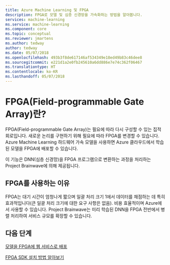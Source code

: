 ```yaml
---
title: Azure Machine Learning 및 FPGA
description: FPGA로 모델 및 심층 신경망을 가속화하는 방법을 알아봅니다.
services: machine-learning
ms.service: machine-learning
ms.component: core
ms.topic: conceptual
ms.reviewer: jmartens
ms.author: tedway
author: tedway
ms.date: 05/07/2018
ms.openlocfilehash: 493b3f8de617146af534349e18ed49b83c46dee8
ms.sourcegitcommit: e221d1a2e0fb245610a6dd886e7e74c362f06467
ms.translationtype: HT
ms.contentlocale: ko-KR
ms.lasthandoff: 05/07/2018
---
```

# <a name="what-is-a-field-programmable-gate-array-fpga"></a>FPGA(Field-programmable Gate Array)란?

FPGA(Field-programmable Gate Array)는 필요에 따라 다시 구성할 수 있는 집적 회로입니다. 새로운 논리를 구현하기 위해 필요에 따라 FPGA를 변경할 수 있습니다. Azure Machine Learning 하드웨어 가속 모델을 사용하면 Azure 클라우드에서 학습된 모델을 FPGA에 배포할 수 있습니다.

이 기능은 DNN(심층 신경망)을 FPGA 프로그램으로 변환하는 과정을 처리하는 Project Brainwave에 의해 제공됩니다. 

## <a name="why-use-an-fpga"></a>FPGA를 사용하는 이유

FPGA는 대기 시간이 엄청나게 짧으며 일괄 처리 크기 1에서 데이터를 채점하는 데 특히 효과적입니다(큰 일괄 처리 크기에 대한 요구 사항은 없음).  비용 효율적이며 Azure에서 사용할 수 있습니다.  Project Brainwave는 미리 학습된 DNN을 FPGA 전반에서 병렬 처리하여 서비스 규모를 확장할 수 있습니다.

## <a name="next-steps"></a>다음 단계

[모델을 FPGA에 웹 서비스로 배포](how-to-deploy-fpga-web-service.md)

[FPGA SDK 설치 방법 알아보기](reference-fpga-package-overview.md)